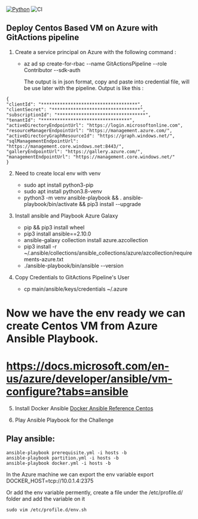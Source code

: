 [![Python](https://img.shields.io/pypi/pyversions/azure-cli.svg?maxAge=2592000)](https://pypi.python.org/pypi/azure-cli) ![CI](https://github.com/nickjj/ansible-docker/workflows/CI/badge.svg?branch=master)

## Deploy Centos Based VM on Azure with GitActions pipeline

1. Create a service principal on Azure with the following command : 
    - az ad sp create-for-rbac --name GitActionsPipeline --role Contributor --sdk-auth

        The output is in json format, copy and paste into credential file, will be use later with the pipeline. Output is like this  : 
```
{
"clientId": "************************************",
"clientSecret": "*********************************",
"subscriptionId": "*********************************",
"tenantId": "*********************************",
"activeDirectoryEndpointUrl": "https://login.microsoftonline.com",
"resourceManagerEndpointUrl": "https://management.azure.com/",
"activeDirectoryGraphResourceId": "https://graph.windows.net/",
"sqlManagementEndpointUrl": "https://management.core.windows.net:8443/",
"galleryEndpointUrl": "https://gallery.azure.com/",
"managementEndpointUrl": "https://management.core.windows.net/"
}
```

2. Need to create local env with venv  
    - sudo apt install python3-pip
    - sudo apt install python3.8-venv
    - python3 -m venv ansible-playbook && . ansible-playbook/bin/activate && pip3 install --upgrade

3. Install ansible and Playbook Azure Galaxy
    - pip && pip3 install wheel
    - pip3 install ansible==2.10.0
    - ansible-galaxy collection install azure.azcollection
    - pip3 install -r ~/.ansible/collections/ansible_collections/azure/azcollection/requirements-azure.txt
    - ./ansible-playbook/bin/ansible --version
4. Copy Credentials to GitActions Pipeline's User
    - cp main/ansible/keys/credentials ~/.azure

# Now we have the env ready we can create Centos VM from Azure Ansible Playbook.
# https://docs.microsoft.com/en-us/azure/developer/ansible/vm-configure?tabs=ansible


5. Install Docker Ansible 
[Docker Ansible Reference Centos](https://docs.ansible.com/ansible/latest/collections/community/docker/docsite/scenario_guide.html#ansible-collections-community-docker-docsite-scenario-guide)

6. Play Ansible Playbook for the Challenge

## Play ansible:

```
ansible-playbook prerequisite.yml -i hosts -b
ansible-playbook partition.yml -i hosts -b
ansible-playbook docker.yml -i hosts -b
```

In the Azure machine we can export the env variable 
export DOCKER_HOST=tcp://10.0.1.4:2375

Or add the env variable permently, create a file under the /etc/profile.d/ folder and add the variable on it

```
sudo vim /etc/profile.d/env.sh
```
